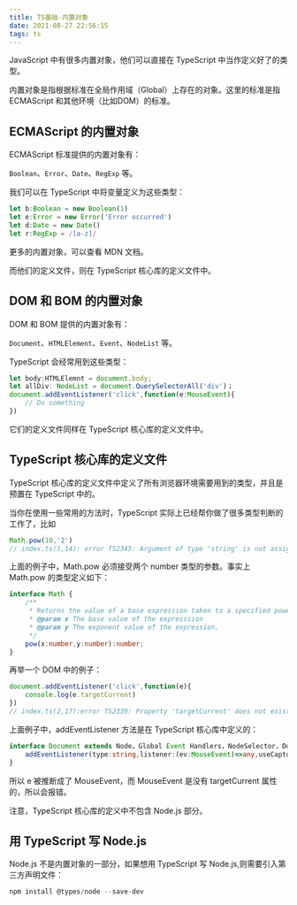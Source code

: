 ```yaml
---
title: TS基础-内置对象
date: 2021-08-27 22:56:15
tags: ts
---
```


JavaScript 中有很多内置对象，他们可以直接在 TypeScript 中当作定义好了的类型。

内置对象是指根据标准在全局作用域（Global）上存在的对象。这里的标准是指 ECMAScript 和其他环境（比如DOM）的标准。
<!-- more -->
## ECMAScript 的内置对象

ECMAScript 标准提供的内置对象有：

`Boolean`、`Error`、`Date`、`RegExp` 等。

我们可以在 TypeScript 中将变量定义为这些类型：

```ts
let b:Boolean = new Boolean(1)
let e:Error = new Error('Error occurred')
let d:Date = new Date()
let r:RegExp = /[a-z]/
```

更多的内置对象，可以查看 MDN 文档。

而他们的定义文件，则在 TypeScript 核心库的定义文件中。

## DOM 和 BOM 的内置对象

DOM 和 BOM 提供的内置对象有：

`Document`、`HTMLElement`、`Event`、`NodeList` 等。

TypeScript 会经常用到这些类型：

```ts
let body:HTMLElemnt = document.body;
let allDiv: NodeList = document.QuerySelectorAll('div')；
document.addEventListener('click',function(e:MouseEvent){
	// Do something
})
```

它们的定义文件同样在 TypeScript 核心库的定义文件中。

## TypeScript 核心库的定义文件

TypeScript 核心库的定义文件中定义了所有浏览器环境需要用到的类型，并且是预置在 TypeScript 中的。

当你在使用一些常用的方法时，TypeScript 实际上已经帮你做了很多类型判断的工作了，比如

```ts
Math.pow(10,'2')
// index.ts(1,14): error TS2345: Argument of type 'string' is not assignable to parameter of type 'number'.
```

上面的例子中，Math.pow 必须接受两个 number 类型的参数。事实上 Math.pow 的类型定义如下：

```ts
interface Math {
	/**
	 * Returns the value of a base expression taken to a specified power.
	 * @param x The base value of the expresssion
	 * @param y The exponent value of the expression.
	 */
	pow(x:number,y:number):number;
}
```

再举一个 DOM 中的例子：

```ts
document.addEventListener('click',function(e){
	console.log(e.targetCurrent)
})
// index.ts(2,17):error TS2339: Property 'targetCurrent' does not exist on type 'MouseEvent'.
```

上面例子中，addEventListener 方法是在 TypeScript 核心库中定义的：

```ts
interface Document extends Node，Global Event Handlers，NodeSelector，DocumentEvent{
	addEventListener(type:string,listener:(ev:MouseEvent)=>any,useCapture?:boolean):void;
}
```

所以 e 被推断成了 MouseEvent，而 MouseEvent 是没有 targetCurrent 属性的，所以会报错。

注意，TypeScript 核心库的定义中不包含 Node.js 部分。

## 用 TypeScript 写 Node.js

Node.js 不是内置对象的一部分，如果想用 TypeScript 写 Node.js,则需要引入第三方声明文件：

```ts
npm install @types/node --save-dev
```
